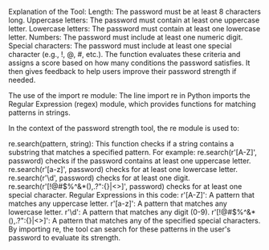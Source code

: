 Explanation of the Tool:
Length: The password must be at least 8 characters long.
Uppercase letters: The password must contain at least one uppercase letter.
Lowercase letters: The password must contain at least one lowercase letter.
Numbers: The password must include at least one numeric digit.
Special characters: The password must include at least one special character (e.g., !, @, #, etc.).
The function evaluates these criteria and assigns a score based on how many conditions the password satisfies. It then gives feedback to help users improve their password strength if needed.

The use of the import re module:
The line import re in Python imports the Regular Expression (regex) module, which provides functions for matching patterns in strings.

In the context of the password strength tool, the re module is used to:

re.search(pattern, string): This function checks if a string contains a substring that matches a specified pattern. For example:
re.search(r'[A-Z]', password) checks if the password contains at least one uppercase letter.
re.search(r'[a-z]', password) checks for at least one lowercase letter.
re.search(r'\d', password) checks for at least one digit.
re.search(r'[!@#$%^&*(),.?":{}|<>]', password) checks for at least one special character.
Regular Expressions in this code:
r'[A-Z]': A pattern that matches any uppercase letter.
r'[a-z]': A pattern that matches any lowercase letter.
r'\d': A pattern that matches any digit (0-9).
r'[!@#$%^&*(),.?":{}|<>]': A pattern that matches any of the specified special characters.
By importing re, the tool can search for these patterns in the user's password to evaluate its strength.
